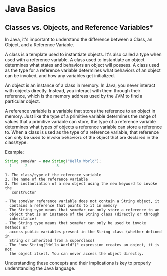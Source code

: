 # Java Basics

## Classes vs. Objects, and Reference Variables*

In Java, it's important to understand the difference between a Class, an
Object, and a Reference Variable.

A class is a template used to instantiate objects. It's also called a type when
used with a reference variable. A class used to instantiate an object
determines what states and behaviors an object will possess. A class used as
the type for a reference variable determines what behaviors of an object can be
invoked, and how any variables get initialized.

An object is an instance of a class in memory. In Java, you never interact with
objects directly. Instead, you interact with them through their reference,
which is the memory address used by the JVM to find a particular object.

A reference variable is a variable that stores the reference to an object in
memory. Just like the type of a primitive variable determines the range of
values that a primitive variable can store, the type of a reference variable
determines what types of objects a reference variable can store a reference to.
When a class is used as the type of a reference variable, that reference can
only be used to invoke behaviors of the object that are declared in the
class/type.

Example: 

```java
String someVar = new String("Hello World");
  1      2             3
```

    1. The class/type of the reference variable
    2. The name of the reference variable
    3. The instantiation of a new object using the new keyword to invoke the
       constructor

    - The someVar reference variable does not contain a String object, it
      contains a reference that points to it in memory
    - The String type means that someVar can only store a reference to an
      object that is an instance of the String class (directly or through
      inheritance)
    - The String type means that someVar can only be used to invoke methods or
      access public variables present in the String class (whether defined in
      String or inherited from a superclass)
    - The "new String("Hello World")" expression creates an object, it is not
      the object itself. You can never access the object directly. 

Understanding these concepts and their implications is key to properly
understanding the Java language.

